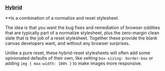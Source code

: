 ### [Hybrid](https://mattbrictson.com/blog/css-normalize-and-reset#hybrid)

**Is a combination of a normalize and reset stylesheet.

The idea is that you want the bug fixes and remediation of browser oddities that are typically part of a normalize stylesheet, plus the zero-margin clean slate that is the job of a reset stylesheet. Together these provide the blank canvas developers want, and without any browser surprises.

Unlike a pure reset, these hybrid-reset stylesheets will often add some opinionated defaults of their own, like setting `box-sizing: border-box` or adding `img { max-width: 100% }` to make images more responsive.